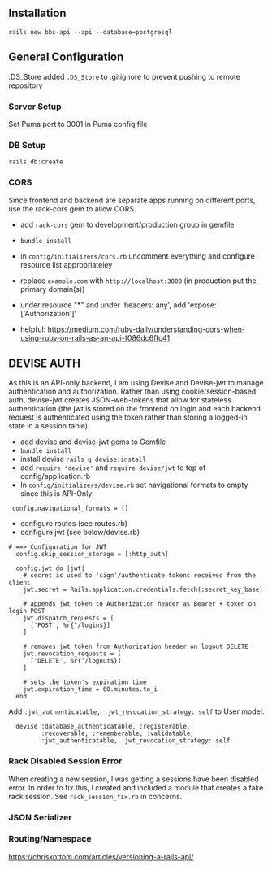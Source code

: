 ## Installation
`rails new bbs-api --api --database=postgresql`

## General Configuration
.DS_Store
added `.DS_Store` to .gitignore to prevent pushing to remote repository

### Server Setup
Set Puma port to 3001 in Puma config file

### DB Setup
`rails db:create`

### CORS
Since frontend and backend are separate apps running on different ports, use the rack-cors
gem to allow CORS. 
* add `rack-cors` gem to development/production group in gemfile
* `bundle install`
* in `config/initializers/cors.rb` uncomment everything and configure resource list appropriateley
* replace `example.com` with `http://localhost:3000` (in production put the primary domain(s))
* under resource "*" and under 'headers: any', add 'expose: ['Authorization']'

* helpful: https://medium.com/ruby-daily/understanding-cors-when-using-ruby-on-rails-as-an-api-f086dc6ffc41

## DEVISE AUTH
As this is an API-only backend, I am using Devise and Devise-jwt to manage
authentication and authorization. Rather than using cookie/session-based
auth, devise-jwt creates JSON-web-tokens that allow for stateless authentication
(the jwt is stored on the frontend on login and each backend request is 
authenticated using the token rather than storing a logged-in state in a 
session table). 

* add devise and devise-jwt gems to Gemfile
* `bundle install`
* install devise `rails g devise:install`
* add `require 'devise'` and `require devise/jwt` to top of config/application.rb
* In `config/initializers/devise.rb` set navigational formats to empty since this is API-Only:

` config.navigational_formats = []`

* configure routes (see routes.rb)
* configure jwt (see below/devise.rb)

```
# ==> Configuration for JWT
  config.skip_session_storage = [:http_auth]

  config.jwt do |jwt|
    # secret is used to 'sign'/authenticate tokens received from the client
    jwt.secret = Rails.application.credentials.fetch(:secret_key_base)
  
    # appends jwt token to Authorization header as Bearer + token on login POST
    jwt.dispatch_requests = [
      ['POST', %r{^/login$}]
    ]
  
    # removes jwt token from Authorization header on logout DELETE
    jwt.revocation_requests = [
      ['DELETE', %r{^/logout$}]
    ]
  
    # sets the token's expiration time
    jwt.expiration_time = 60.minutes.to_i
  end
```

Add `:jwt_authenticatable, :jwt_revocation_strategy: self` to User model:

```
  devise :database_authenticatable, :registerable,
         :recoverable, :rememberable, :validatable,
         :jwt_authenticatable, :jwt_revocation_strategy: self
```

### Rack Disabled Session Error
When creating a new session, I was getting a sessions have been disabled error. In order to fix this, I created and included a module that creates a fake rack session. See `rack_session_fix.rb` in concerns.

### JSON Serializer


### Routing/Namespace
https://chriskottom.com/articles/versioning-a-rails-api/



